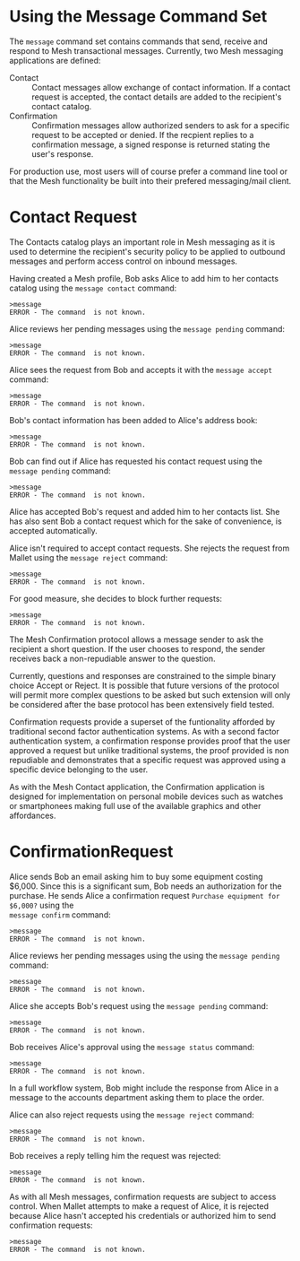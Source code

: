 
# Using the Message Command Set

The `message` command set contains commands that send, receive and respond to 
Mesh transactional messages. Currently, two Mesh messaging applications are defined:

<dl>
<dt>Contact
<dd>Contact messages allow exchange of contact information. If a contact request
is accepted, the contact details are added to the recipient's contact catalog.
<dt>Confirmation
<dd>Confirmation messages allow authorized senders to ask for a specific request 
to be accepted or denied. If the recpient replies to a confirmation message, a
signed response is returned stating the user's response.
</dl>

For production use, most users will of course prefer a command line tool or that
the Mesh functionality be built into their prefered messaging/mail client.

# Contact Request

The Contacts catalog plays an important role in Mesh messaging as it is used to
determine the recipient's security policy to be applied to outbound messages and 
perform access control on inbound messages.

Having created a Mesh profile, Bob asks Alice to add him to her contacts catalog
using the `message contact` command:


````
>message 
ERROR - The command  is not known.
````

Alice reviews her pending messages using the `message pending` command:


````
>message 
ERROR - The command  is not known.
````

Alice sees the request from Bob and accepts it with the `message accept` command:


````
>message 
ERROR - The command  is not known.
````

Bob's contact information has been added to Alice's address book:


````
>message 
ERROR - The command  is not known.
````

Bob can find out if Alice has requested his contact request using the 
`message pending` command:


````
>message 
ERROR - The command  is not known.
````

Alice has accepted Bob's request and added him to her contacts list. She has also sent
Bob a contact request which for the sake of convenience, is accepted automatically.

Alice isn't required to accept contact requests. She rejects the request from Mallet 
using the `message reject` command:


````
>message 
ERROR - The command  is not known.
````

For good measure, she decides to block further requests:


````
>message 
ERROR - The command  is not known.
````

The Mesh Confirmation protocol allows a message sender to ask the recipient a short
question. If the user chooses to respond, the sender receives back a non-repudiable 
answer to the question.

Currently, questions and responses are constrained to the simple binary choice 
Accept or Reject. It is possible that future versions of the protocol will permit 
more complex questions to be asked but such extension will only be considered after 
the base protocol has been extensively field tested.

Confirmation requests provide a superset of the funtionality afforded by traditional
second factor authentication systems. As with a second factor authentication system,
a confirmation response provides proof that the user approved a request but unlike
traditional systems, the proof provided is non repudiable and demonstrates that
a specific request was approved using a specific device belonging to the user.

As with the Mesh Contact application, the Confirmation application is designed for 
implementation on personal mobile devices such as watches or smartphonees making full 
use of the available graphics and other affordances.

# ConfirmationRequest

Alice sends Bob an email asking him to buy some equipment costing $6,000. Since this
is a significant sum, Bob needs an authorization for the purchase. He sends Alice
a confirmation request `Purchase equipment for $6,000?` using the  
`message confirm` command:


````
>message 
ERROR - The command  is not known.
````

Alice reviews her pending messages using the using the `message pending` command:


````
>message 
ERROR - The command  is not known.
````

Alice she accepts Bob's request using the `message pending` command:


````
>message 
ERROR - The command  is not known.
````

Bob receives Alice's approval using the `message status` command:


````
>message 
ERROR - The command  is not known.
````

In a full workflow system, Bob might include the response from Alice in a message to
the accounts department asking them to place the order.

Alice can also reject requests using the `message reject` command:


````
>message 
ERROR - The command  is not known.
````

Bob receives a reply telling him the request was rejected:


````
>message 
ERROR - The command  is not known.
````

As with all Mesh messages, confirmation requests are subject to access control.
When Mallet attempts to make a request of Alice, it is rejected because Alice
hasn't accepted his credentials or authorized him to send confirmation requests:


````
>message 
ERROR - The command  is not known.
````


